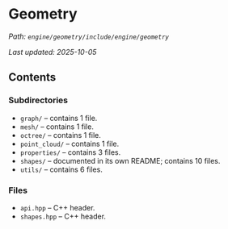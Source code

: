# Geometry

_Path: `engine/geometry/include/engine/geometry`_

_Last updated: 2025-10-05_


## Contents

### Subdirectories

- `graph/` – contains 1 file.
- `mesh/` – contains 1 file.
- `octree/` – contains 1 file.
- `point_cloud/` – contains 1 file.
- `properties/` – contains 3 files.
- `shapes/` – documented in its own README; contains 10 files.
- `utils/` – contains 6 files.

### Files

- `api.hpp` – C++ header.
- `shapes.hpp` – C++ header.
